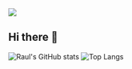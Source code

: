 <img src="https://capsule-render.vercel.app/api?type=waving&height=300&color=0:325899,100:67917a&text=Raúl%20Fernández%20Escaño&textBg=false&fontAlign=60&animation=fadeIn&reversal=false&desc=Software%20Engineer&descAlignY=63&fontColor=ffff&fontSize=50&descAlign=81&fontAlignY=50" />

## Hi there 👋


![Raul's GitHub stats](https://github-readme-stats.vercel.app/api?username=RaulFernandez1&theme=tokyonight)
![Top Langs](https://github-readme-stats.vercel.app/api/top-langs/?username=RaulFernandez1&theme=tokyonight)

<!--
**RaulFernandez1/RaulFernandez1** is a ✨ _special_ ✨ repository because its `README.md` (this file) appears on your GitHub profile.

Here are some ideas to get you started:

- 🔭 I’m currently working on ...
- 🌱 I’m currently learning ...
- 👯 I’m looking to collaborate on ...
- 🤔 I’m looking for help with ...
- 💬 Ask me about ...
- 📫 How to reach me: ...
- 😄 Pronouns: ...
- ⚡ Fun fact: ...
-->
